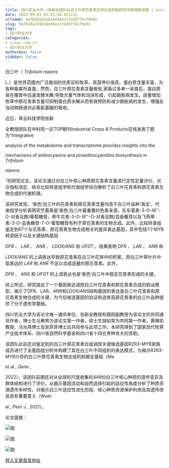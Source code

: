 ```yaml
---
title: 四川农业大学->张新全团队在白三叶原花青素生物合成机制研究中取得新进展 | sicau.com.cn
date: 2022-09-01 01:21:58.651132
urlname: 9a7038a1d1b24436ec1fed5776cf6e0c
slug: 9a7038a1d1b24436ec1fed5776cf6e0c
tags: 
- 四川农业大学
categories:
- sicau.com.cn
- 四川农业大学
authorbox: false
sidebar: false
---
```

白三叶（ _Trifolium_ _repens_

L.）是世界范围内广泛栽培的优质豆科牧草，其营养价值高、蛋白质含量丰富，为各种畜禽所喜食。然而，白三叶原花青素含量极低,家畜过多单一采食后，蛋白质易在瘤胃中迅速发酵水解,导致大量气体和泡沫形成，引起臌胀病发生。适量增加牧草中原花青素含量可抑制蛋白质水解从而有效预防和减少臌胀病的发生，增强反刍动物肠道对必需氨基酸的吸收。

近日，草业科技学院张新
<!--more-->
全教授团队在中科院一区TOP期刊Industrial Crops & Products在线发表了题为“Integrative

analysis of the metabolome and transcriptome provides insights into the

mechanisms of anthocyanins and proanthocyanidins biosynthesis in _Trifolium_

_repens_

”的研究论文，该论文通过对白三叶核心种质原花青素含量进行定性定量评价、光合指标测定、结合比较转录组学和代谢组学综合解析了白三叶花青素和原花青素生物合成的代谢机理。

该研究发现，‘紫色’白三叶的花青素和原花青素含量均高于白三叶品种‘海法’，代谢组学分析表明天竺葵素是‘紫色’白三叶最重要的色素来源，矢车菊素-3-O-(6''-O-对香豆酰)葡萄糖苷，牵牛花素-3-O-(6''-O-对香豆酰)芸香糖苷以及飞燕草素-3-O-芸香糖苷-7-O-葡萄糖苷有利于原花青素的生物合成。此外，比较转录组鉴定到67个与花青素、原花青素生物合成相关的差异表达基因，其中包括7个MYB转录因子以及关键结构基因

_DFR_ 、 _LAR_ 、 _ANR_ 、 _LDOX/ANS_ 和 _UFGT_ 。结果表明 _DFR_ 、 _LAR_ 、 _ANR_ 和

_LDOX/ANS_ 的上调表达导致原花青素在白三叶花序中的积累，而白三叶草叶片中低表达的 _LAR_ 和 _ANR_ 不足以合成适量的原花青素。此外，

_DFR_ 、 _ANS_ 和 _UFGT_ 的上调表达也是‘紫色’白三叶中稳定花青素形成的关键。

综上所述，研究提出了一个基因表达调控白三叶花青素和原花青素合成的假设模型，揭示了DFR、LAR、ANR和LDOX/ANS结构基因的表达是白三叶花青素和原花青素生物合成的关键，为今后候选基因的验证和选育高原花青素的白三叶品种提供了分子遗传学基础。

四川农业大学为该论文唯一通讯单位，张新全教授和聂刚副教授为该论文的共同通讯作者，博士生马赛男为该论文第一作者，硕士生胡如常为共同第一作者，黄琳凯教授、冯光燕博士及吴菲菲博士后共同参与此项工作。本研究得到了国家现代牧草产业技术体系、四川省自然科学基金和四川省十四五育种攻关的资助。

该团队此前还对鉴定到的白三叶原花青素合成调控关键候选基因R2R3-MYB家族成员进行了全基因组分析并构建了其在白三叶不同组织的表达模式，为揭示R2R3-MYB介导的白三叶原花青素生物合成机制奠定基础（Ma

et al., _Gene_ ,

2022）。该团队前期还对从全球的尺度收集的448份白三叶核心种质的遗传变异及群体结构进行了评价，从揭示基因流动和自然选择引起的适应性角度分析了种质资源遗传多样性，对揭示白三叶适应性进化历程、核心种质资源保护利用及其遗传改良具有重要意义（Wuet

al., _Peer J_ , 2021）。

论文链接：

![图](https://news.sicau.edu.cn/__local/D/FF/DF/02E6125AF286FBE89575ACD06F1_C21D4AC1_12FD4.png)

![图](https://news.sicau.edu.cn/__local/F/B4/73/E3C5F7452DCB78EDE113C3F09B0_4FC84DFA_1CE14.jpg)

![图](https://news.sicau.edu.cn/__local/4/56/BE/52BF9F2615A6D85A14DA5CE016F_F4B1026C_1EA83.png)

[转入文章首发地址](https://news.sicau.edu.cn/info/1078/69298.htm)